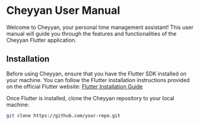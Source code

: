 # Cheyyan User Manual

Welcome to Cheyyan, your personal time management assistant! This user manual will guide you through the features and functionalities of the Cheyyan Flutter application.

## Installation

Before using Cheyyan, ensure that you have the Flutter SDK installed on your machine. You can follow the Flutter installation instructions provided on the official Flutter website: [Flutter Installation Guide](https://flutter.dev/docs/get-started/install)

Once Flutter is installed, clone the Cheyyan repository to your local machine:

```bash
git clone https://github.com/your-repo.git
